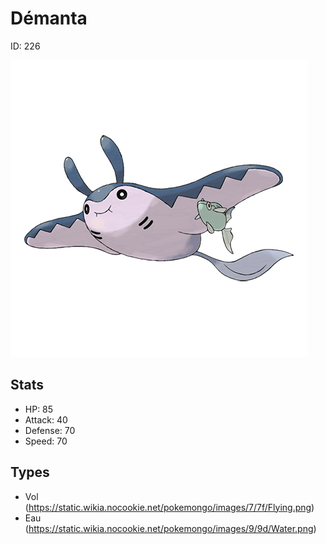 # Démanta


ID: 226

![](https://raw.githubusercontent.com/PokeAPI/sprites/master/sprites/pokemon/other/official-artwork/226.png "Démanta")

## Stats


 - HP: 85
 - Attack: 40
 - Defense: 70
 - Speed: 70

## Types


 - Vol (https://static.wikia.nocookie.net/pokemongo/images/7/7f/Flying.png)
 - Eau (https://static.wikia.nocookie.net/pokemongo/images/9/9d/Water.png)
